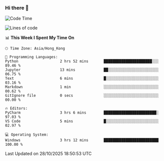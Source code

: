 ### Hi there 👋

<!--
**RoiexLee/RoiexLee** is a ✨ _special_ ✨ repository because its `README.md` (this file) appears on your GitHub profile.

Here are some ideas to get you started:

- 🔭 I’m currently working on ...
- 🌱 I’m currently learning ...
- 👯 I’m looking to collaborate on ...
- 🤔 I’m looking for help with ...
- 💬 Ask me about ...
- 📫 How to reach me: ...
- 😄 Pronouns: ...
- ⚡ Fun fact: ...
-->

<!--START_SECTION:waka-->
![Code Time](http://img.shields.io/badge/Code%20Time-1%2C237%20hrs%2047%20mins-blue)

![Lines of code](https://img.shields.io/badge/From%20Hello%20World%20I%27ve%20Written-41.6%20thousand%20lines%20of%20code-blue)

📊 **This Week I Spent My Time On** 

```text
🕑︎ Time Zone: Asia/Hong_Kong

💬 Programming Languages: 
Python                   2 hrs 52 mins       ██████████████████████░░░   89.46 % 
Jupyter                  13 mins             ██░░░░░░░░░░░░░░░░░░░░░░░   06.75 % 
Text                     6 mins              █░░░░░░░░░░░░░░░░░░░░░░░░   03.16 % 
Markdown                 1 min               ░░░░░░░░░░░░░░░░░░░░░░░░░   00.62 % 
GitIgnore file           0 secs              ░░░░░░░░░░░░░░░░░░░░░░░░░   00.00 % 

🔥 Editors: 
PyCharm                  3 hrs 6 mins        ████████████████████████░   97.03 % 
VS Code                  5 mins              █░░░░░░░░░░░░░░░░░░░░░░░░   02.97 % 

💻 Operating System: 
Windows                  3 hrs 12 mins       █████████████████████████   100.00 % 
```


 Last Updated on 28/10/2025 18:50:53 UTC
<!--END_SECTION:waka-->
